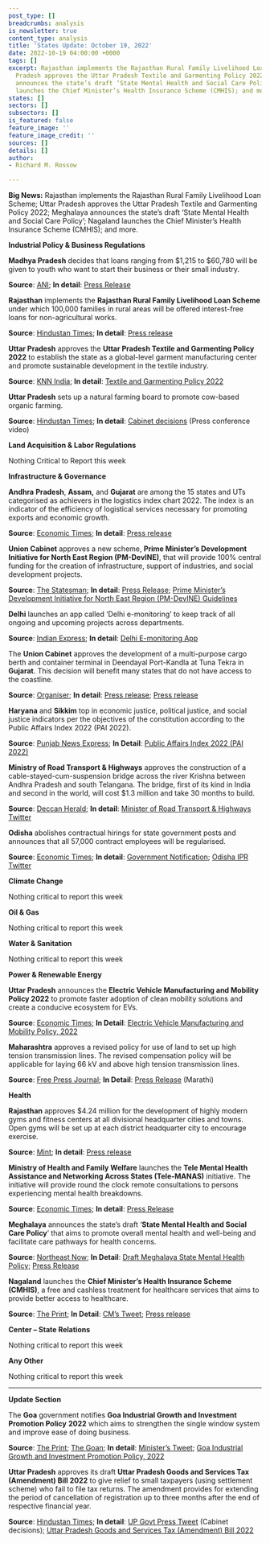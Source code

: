 ```yaml
---
post_type: []
breadcrumbs: analysis
is_newsletter: true
content_type: analysis
title: 'States Update: October 19, 2022'
date: 2022-10-19 04:00:00 +0000
tags: []
excerpt: Rajasthan implements the Rajasthan Rural Family Livelihood Loan Scheme; Uttar
  Pradesh approves the Uttar Pradesh Textile and Garmenting Policy 2022; Meghalaya
  announces the state’s draft ‘State Mental Health and Social Care Policy’; Nagaland
  launches the Chief Minister’s Health Insurance Scheme (CMHIS); and more.
states: []
sectors: []
subsectors: []
is_featured: false
feature_image: ''
feature_image_credit: ''
sources: []
details: []
author:
- Richard M. Rossow

---
```

**Big News:** Rajasthan implements the Rajasthan Rural Family Livelihood Loan Scheme; Uttar Pradesh approves the Uttar Pradesh Textile and Garmenting Policy 2022; Meghalaya announces the state’s draft ‘State Mental Health and Social Care Policy’; Nagaland launches the Chief Minister’s Health Insurance Scheme (CMHIS); and more.

**Industrial Policy & Business Regulations**

**Madhya Pradesh** decides that loans ranging from $1,215 to $60,780 will be given to youth who want to start their business or their small industry.

**Source**: [ANI](https://www.aninews.in/news/national/general-news/loans-from-rs-1-lakh-to-rs-50-lakh-will-be-given-under-sant-ravidas-swarozgar-yojana-mp-cm20221012231751/); **In detail**: [Press Release](https://www.mpinfo.org/Home/TodaysNews#DICCI%20will%20lead%20a%20new%20social%20and%20economic%20revolution:%20CM%20Shri%20Chouhan-20221012N375)

**Rajasthan** implements the **Rajasthan Rural Family Livelihood Loan Scheme** under which 100,000 families in rural areas will be offered interest-free loans for non-agricultural works.

**Source**: [Hindustan Times](https://www.hindustantimes.com/cities/jaipur-news/rajasthan-government-implements-rural-livelihood-loan-scheme-101665466266229.html); **In detail**: [Press release](https://dipr.rajasthan.gov.in/press-release-detail/71776/0)

**Uttar Pradesh** approves the **Uttar Pradesh Textile and Garmenting Policy 2022** to establish the state as a global-level garment manufacturing center and promote sustainable development in the textile industry.

**Source**: [KNN India](https://knnindia.co.in/news/newsdetails/state/uttar-pradesh-approves-new-policy-to-promote-textile-sector); **In detail**: [Textile and Garmenting Policy 2022](https://invest.up.gov.in/wp-content/uploads/2022/10/Textile-Garmenting-Policy-2022.pdf)

**Uttar Pradesh** sets up a natural farming board to promote cow-based organic farming.

**Source**: [Hindustan Times](https://www.hindustantimes.com/cities/lucknow-news/uttar-pradesh-cabinet-decisions-natural-farming-board-free-distribution-of-seeds-get-nod-101665682245253.html); **In detail**: [Cabinet decisions](https://twitter.com/UPGovt/status/1580458891116441600) (Press conference video)

**Land Acquisition & Labor Regulations**

Nothing Critical to Report this week

**Infrastructure & Governance**

**Andhra** **Pradesh**, **Assam,** and **Gujarat** are among the 15 states and UTs categorised as achievers in the logistics index chart 2022. The index is an indicator of the efficiency of logistical services necessary for promoting exports and economic growth.

**Source**: [Economic Times](https://economictimes.indiatimes.com/news/economy/indicators/15-states-among-achievers-in-logistics-performance-index-2022-dpiit-report/articleshow/94831186.cms); **In detail**: [Press release](https://pib.gov.in/PressReleasePage.aspx?PRID=1867442)

**Union Cabinet** approves a new scheme, **Prime Minister’s Development Initiative for North East Region (PM-DevINE)**, that will provide 100% central funding for the creation of infrastructure, support of industries, and social development projects.

**Source**: [The Statesman](https://www.thestatesman.com/india/cabinet-approves-new-scheme-prime-ministers-development-initiative-for-north-east-region-1503120515.html); **In detail**: [Press Release](https://pib.gov.in/PressReleasePage.aspx?PRID=1867079); [Prime Minister’s Development Initiative for North East Region (PM-DevINE) Guidelines](https://mdoner.gov.in/contentimages/files/PM-DevINE%20Guidelines.pdf)

**Delhi** launches an app called ‘Delhi e-monitoring’ to keep track of all ongoing and upcoming projects across departments.

**Source**: [Indian Express](https://indianexpress.com/article/cities/delhi/delhi-govt-app-upcoming-projects-8201471/); **In detail**: [Delhi E-monitoring App](https://play.google.com/store/apps/details?id=com.calibre.pwd_monitoring_app)

The **Union Cabinet** approves the development of a multi-purpose cargo berth and container terminal in Deendayal Port-Kandla at Tuna Tekra in **Gujarat**. This decision will benefit many states that do not have access to the coastline.

**Source**: [Organiser](https://organiser.org/2022/10/13/96494/bharat/multi-purpose-cargo-berth-and-container-terminal-in-deendayal-port-in-gujarat-will-benefit-many-states-pm-modi/); **In detail**: [Press release](https://pib.gov.in/PressReleaseIframePage.aspx?PRID=1867078); [Press release](https://pib.gov.in/PressReleaseIframePage.aspx?PRID=1867074)

**Haryana** and **Sikkim** top in economic justice, political justice, and social justice indicators per the objectives of the constitution according to the Public Affairs Index 2022 (PAI 2022).

**Source**: [Punjab News Express](https://www.punjabnewsexpress.com/news/news/haryana-sikkim-states-top-in-economic-political-social-justice-indicators-pac-study-186571); **In Detail**: [Public Affairs Index 2022 (PAI 2022)](https://forms.clickup.com/603987/p/f/jduk-9264/7GJNZIC3F3HNS89ZM7/pai-2022-full-report-pdf)

**Ministry of Road Transport & Highways** approves the construction of a cable-stayed-cum-suspension bridge across the river Krishna between Andhra Pradesh and south Telangana. The bridge, first of its kind in India and second in the world, will cost $1.3 million and take 30 months to build.

**Source**: [Deccan Herald](https://www.deccanherald.com/national/south/centre-announces-iconic-bridge-on-krishna-to-connect-andhra-telangana-1153706.html); **In detail**: [Minister of Road Transport & Highways Twitter](https://twitter.com/nitin_gadkari/status/1580529530623492096)

**Odisha** abolishes contractual hirings for state government posts and announces that all 57,000 contract employees will be regularised.

**Source**: [Economic Times](https://economictimes.indiatimes.com/news/india/odisha-to-regularise-57000-contract-employees-abolish-contractual-hirings-in-state-govt/articleshow/94884338.cms); **In detail**: [Government Notification](https://odishabytes.com/wp-content/uploads/2022/10/Contractual-Recruitment-abolished.pdf); [Odisha IPR Twitter](https://twitter.com/IPR_Odisha/status/1581272342847946753)

**Climate Change**

Nothing critical to report this week

**Oil & Gas**

Nothing critical to report this week

**Water & Sanitation**

Nothing critical to report this week

**Power & Renewable Energy**

**Uttar Pradesh** announces the **Electric Vehicle Manufacturing and Mobility Policy 2022** to promote faster adoption of clean mobility solutions and create a conducive ecosystem for EVs.

**Source**: [Economic Times](https://economictimes.indiatimes.com/industry/renewables/up-announces-new-ev-policy-offers-incentives-to-buyers-manufacturers/articleshow/94836100.cms); **In Detail**: [Electric Vehicle Manufacturing and Mobility Policy, 2022](https://invest.up.gov.in/wp-content/themes/investup/pdf/EV_Policy-2022.pdf)

**Maharashtra** approves a revised policy for use of land to set up high tension transmission lines. The revised compensation policy will be applicable for laying 66 kV and above high tension transmission lines.

**Source**: [Free Press Journal](https://www.freepressjournal.in/mumbai/maharashtra-revises-compensation-policy-to-boost-augmentation-of-transmission-capacity); **In Detail**: [Press Release](https://www.maharashtra.gov.in/Site/upload/CabinetDecision/Marathi/12-10-2022%20Cabinet%20Decision%20(Meeting%20No.14).pdf) (Marathi)

**Health**

**Rajasthan** approves $4.24 million for the development of highly modern gyms and fitness centers at all divisional headquarter cities and towns. Open gyms will be set up at each district headquarter city to encourage exercise.

**Source**: [Mint](https://www.livemint.com/news/india/rajasthan-govt-to-open-gyms-fitness-centres-in-all-district-approves-rs-35-crore-cmashok-gehlot-11665821608041.html); **In detail**: [Press release](https://dipr.rajasthan.gov.in/press-release-detail/72329/0)

**Ministry of Health and Family Welfare** launches the **Tele Mental Health Assistance and Networking Across States (Tele-MANAS)** initiative. The initiative will provide round the clock remote consultations to persons experiencing mental health breakdowns.

**Source**: [Economic Times](https://government.economictimes.indiatimes.com/news/healthcare/tele-manas-launched-for-mental-health-assistance-and-networking-across-states/94780602); **In detail**: [Press Release](https://pib.gov.in/PressReleaseIframePage.aspx?PRID=1866498#:\~:text=A%20toll%2Dfree%2C%2024%2F,%2D800%2D91%2D4416.)

**Meghalaya** announces the state’s draft ‘**State Mental Health and Social Care Policy**’ that aims to promote overall mental health and well-being and facilitate care pathways for health concerns.

**Source**: [Northeast Now](https://nenow.in/north-east-news/meghalaya/meghalaya-govt-announces-first-ever-mental-health-and-social-care-policy.html); **In Detail**: [Draft Meghalaya State Mental Health Policy](https://meghealth.gov.in/docs/Draft%20Meghalaya%20State%20Mental%20Health%20Policy%20(Oct%2010,%202022).pdf); [Press Release](https://meghalaya.gov.in/press/content/43377)

**Nagaland** launches the **Chief Minister’s Health Insurance Scheme (CMHIS)**, a free and cashless treatment for healthcare services that aims to provide better access to healthcare.

**Source**: [The Print](https://theprint.in/india/nagaland-cm-launches-chief-ministers-health-insurance-scheme/1168507/); **In Detail**: [CM’s Tweet](https://twitter.com/MyGovNagaland/status/1581222720360304640?); [Press release](https://ipr.nagaland.gov.in/nagaland-launches-chief-ministers-health-insurance-scheme)

**Center – State Relations**

Nothing critical to report this week

**Any Other**

Nothing critical to report this week

***

**Update Section**

The **Goa** government notifies **Goa Industrial Growth and Investment Promotion Policy** **2022** which aims to strengthen the single window system and improve ease of doing business.

**Source**: [The Print](https://theprint.in/india/goa-govt-unveils-draft-industrial-policy-to-strengthen-single-window-system/999512/); [The Goan](https://www.thegoan.net/goa-news/new-industrial-policy-eyes-creation-of-30000-jobs/90221.html); **In detail**: [Minister’s Tweet](https://twitter.com/MauvinGodinho/status/1537355616754159616); [Goa Industrial Growth and Investment Promotion Policy, 2022](https://goaprintingpress.gov.in/downloads/2223/2223-28-SI-OG-0.pdf)

**Uttar Pradesh** approves its draft **Uttar Pradesh Goods and Services Tax (Amendment) Bill 2022** to give relief to small taxpayers (using settlement scheme) who fail to file tax returns. The amendment provides for extending the period of cancellation of registration up to three months after the end of respective financial year.

**Source**: [Hindustan Times](https://www.hindustantimes.com/cities/lucknow-news/uttar-pradesh-cabinet-approves-amendment-to-up-gst-act-101662488015599.html); **In detail**: [UP Govt Press Tweet](https://twitter.com/UPGovt/status/1567037665467572225) (Cabinet decisions); [Uttar Pradesh Goods and Services Tax (Amendment) Bill 2022](https://comtax.up.nic.in/GSThome/en/notification/2022-23/English/Noti_no_497_29092022_Eng.pdf)
